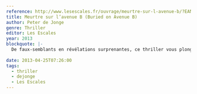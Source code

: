 ```yaml
---
reference: http://www.lesescales.fr/ouvrage/meurtre-sur-l-avenue-b/?EAN13=9782365690355
title: Meurtre sur l’avenue B (Buried on Avenue B)
author: Peter de Jonge
genre: Thriller
editor: Les Escales
year: 2013
blockquote: |-
  De faux-semblants en révélations surprenantes, ce thriller vous plonge dans le monde souterrain d’un New York inquiétant pour vous tenir en haleine de la première à la dernière page.
  
date: 2013-04-25T07:26:00
tags:
  - thriller
  - dejonge
  - Les Escales
---
```


